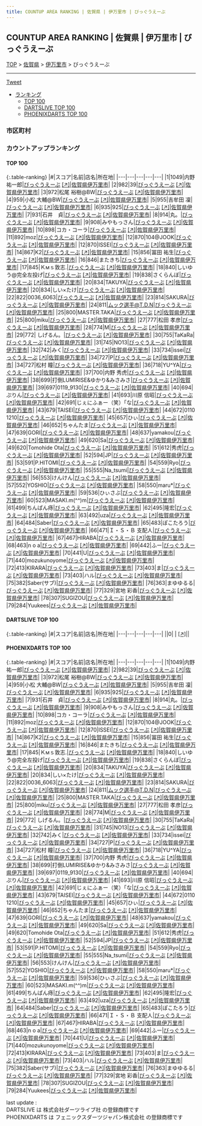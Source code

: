 ```yaml
---
title: COUNTUP AREA RANKING | 佐賀県 | 伊万里市 | びっぐうえーぶ
---
```

## COUNTUP AREA RANKING | 佐賀県 | 伊万里市 | びっぐうえーぶ

[TOP](/darts/rank/) > [佐賀県](/darts/rank/佐賀県/) > [伊万里市](/darts/rank/佐賀県/伊万里市/) > びっぐうえーぶ

___

<a href="https://twitter.com/share?ref_src=twsrc%5Etfw" data-text="COUNTUP AREA RANKING | 佐賀県伊万里市びっぐうえーぶ" class="twitter-share-button" data-hashtags="DARTSLIVE,PHOENIXDARTS,darts,ダーツ" data-show-count="false">Tweet</a>

* [ランキング](#カウントアップランキング)
    * [TOP 100](#top-100)
    * [DARTSLIVE TOP 100](#dartslive-top-100)
    * [PHOENIXDARTS TOP 100](#phoenixdarts-top-100)

### 市区町村

<ul>

</ul>

### カウントアップランキング

#### TOP 100



{:.table-ranking}
|#|スコア|名前|店名|所在地|
|---|---|---|---|---|
|1|1049|<span class="rank-name-pd"><span class="pro-icon-pd"></span>内野 祐一郎</span>|<a href="/darts/rank/shops/85533.html">びっぐうえーぶ</a> <a href="https://vs.phoenixdarts.com/jp/shop/shopDetailInfo/s_85533?s_seq=85533">[↗]</a>|<a href="/darts/rank/佐賀県/伊万里市">佐賀県伊万里市</a>|
|2|982|<span class="rank-name-pd">39</span>|<a href="/darts/rank/shops/85533.html">びっぐうえーぶ</a> <a href="https://vs.phoenixdarts.com/jp/shop/shopDetailInfo/s_85533?s_seq=85533">[↗]</a>|<a href="/darts/rank/佐賀県/伊万里市">佐賀県伊万里市</a>|
|3|972|<span class="rank-name-pd">松尾 裕樹@BW</span>|<a href="/darts/rank/shops/85533.html">びっぐうえーぶ</a> <a href="https://vs.phoenixdarts.com/jp/shop/shopDetailInfo/s_85533?s_seq=85533">[↗]</a>|<a href="/darts/rank/佐賀県/伊万里市">佐賀県伊万里市</a>|
|4|959|<span class="rank-name-pd">小松  大輔@BW</span>|<a href="/darts/rank/shops/85533.html">びっぐうえーぶ</a> <a href="https://vs.phoenixdarts.com/jp/shop/shopDetailInfo/s_85533?s_seq=85533">[↗]</a>|<a href="/darts/rank/佐賀県/伊万里市">佐賀県伊万里市</a>|
|5|955|<span class="rank-name-pd"><span class="pro-icon-pd"></span>吉牟田 凜</span>|<a href="/darts/rank/shops/85533.html">びっぐうえーぶ</a> <a href="https://vs.phoenixdarts.com/jp/shop/shopDetailInfo/s_85533?s_seq=85533">[↗]</a>|<a href="/darts/rank/佐賀県/伊万里市">佐賀県伊万里市</a>|
|6|935|<span class="rank-name-pd">925</span>|<a href="/darts/rank/shops/85533.html">びっぐうえーぶ</a> <a href="https://vs.phoenixdarts.com/jp/shop/shopDetailInfo/s_85533?s_seq=85533">[↗]</a>|<a href="/darts/rank/佐賀県/伊万里市">佐賀県伊万里市</a>|
|7|931|<span class="rank-name-pd">石井　貞</span>|<a href="/darts/rank/shops/85533.html">びっぐうえーぶ</a> <a href="https://vs.phoenixdarts.com/jp/shop/shopDetailInfo/s_85533?s_seq=85533">[↗]</a>|<a href="/darts/rank/佐賀県/伊万里市">佐賀県伊万里市</a>|
|8|914|<span class="rank-name-pd">丸。</span>|<a href="/darts/rank/shops/85533.html">びっぐうえーぶ</a> <a href="https://vs.phoenixdarts.com/jp/shop/shopDetailInfo/s_85533?s_seq=85533">[↗]</a>|<a href="/darts/rank/佐賀県/伊万里市">佐賀県伊万里市</a>|
|9|908|<span class="rank-name-pd">みやもっさん</span>|<a href="/darts/rank/shops/85533.html">びっぐうえーぶ</a> <a href="https://vs.phoenixdarts.com/jp/shop/shopDetailInfo/s_85533?s_seq=85533">[↗]</a>|<a href="/darts/rank/佐賀県/伊万里市">佐賀県伊万里市</a>|
|10|898|<span class="rank-name-pd">コカ・コーラ</span>|<a href="/darts/rank/shops/85533.html">びっぐうえーぶ</a> <a href="https://vs.phoenixdarts.com/jp/shop/shopDetailInfo/s_85533?s_seq=85533">[↗]</a>|<a href="/darts/rank/佐賀県/伊万里市">佐賀県伊万里市</a>|
|11|892|<span class="rank-name-pd">moz</span>|<a href="/darts/rank/shops/85533.html">びっぐうえーぶ</a> <a href="https://vs.phoenixdarts.com/jp/shop/shopDetailInfo/s_85533?s_seq=85533">[↗]</a>|<a href="/darts/rank/佐賀県/伊万里市">佐賀県伊万里市</a>|
|12|870|<span class="rank-name-pd">104@JOOK</span>|<a href="/darts/rank/shops/85533.html">びっぐうえーぶ</a> <a href="https://vs.phoenixdarts.com/jp/shop/shopDetailInfo/s_85533?s_seq=85533">[↗]</a>|<a href="/darts/rank/佐賀県/伊万里市">佐賀県伊万里市</a>|
|12|870|<span class="rank-name-pd">ISSEI</span>|<a href="/darts/rank/shops/85533.html">びっぐうえーぶ</a> <a href="https://vs.phoenixdarts.com/jp/shop/shopDetailInfo/s_85533?s_seq=85533">[↗]</a>|<a href="/darts/rank/佐賀県/伊万里市">佐賀県伊万里市</a>|
|14|867|<span class="rank-name-pd">K2</span>|<a href="/darts/rank/shops/85533.html">びっぐうえーぶ</a> <a href="https://vs.phoenixdarts.com/jp/shop/shopDetailInfo/s_85533?s_seq=85533">[↗]</a>|<a href="/darts/rank/佐賀県/伊万里市">佐賀県伊万里市</a>|
|15|856|<span class="rank-name-pd">冨田 祐生</span>|<a href="/darts/rank/shops/85533.html">びっぐうえーぶ</a> <a href="https://vs.phoenixdarts.com/jp/shop/shopDetailInfo/s_85533?s_seq=85533">[↗]</a>|<a href="/darts/rank/佐賀県/伊万里市">佐賀県伊万里市</a>|
|16|846|<span class="rank-name-pd">またきち</span>|<a href="/darts/rank/shops/85533.html">びっぐうえーぶ</a> <a href="https://vs.phoenixdarts.com/jp/shop/shopDetailInfo/s_85533?s_seq=85533">[↗]</a>|<a href="/darts/rank/佐賀県/伊万里市">佐賀県伊万里市</a>|
|17|845|<span class="rank-name-pd">Ｋмｓ敦志.</span>|<a href="/darts/rank/shops/85533.html">びっぐうえーぶ</a> <a href="https://vs.phoenixdarts.com/jp/shop/shopDetailInfo/s_85533?s_seq=85533">[↗]</a>|<a href="/darts/rank/佐賀県/伊万里市">佐賀県伊万里市</a>|
|18|840|<span class="rank-name-pd">しいゆう@完全左投げ</span>|<a href="/darts/rank/shops/85533.html">びっぐうえーぶ</a> <a href="https://vs.phoenixdarts.com/jp/shop/shopDetailInfo/s_85533?s_seq=85533">[↗]</a>|<a href="/darts/rank/佐賀県/伊万里市">佐賀県伊万里市</a>|
|19|838|<span class="rank-name-pd">さくらんぼ</span>|<a href="/darts/rank/shops/85533.html">びっぐうえーぶ</a> <a href="https://vs.phoenixdarts.com/jp/shop/shopDetailInfo/s_85533?s_seq=85533">[↗]</a>|<a href="/darts/rank/佐賀県/伊万里市">佐賀県伊万里市</a>|
|20|834|<span class="rank-name-pd">TAKUYA</span>|<a href="/darts/rank/shops/85533.html">びっぐうえーぶ</a> <a href="https://vs.phoenixdarts.com/jp/shop/shopDetailInfo/s_85533?s_seq=85533">[↗]</a>|<a href="/darts/rank/佐賀県/伊万里市">佐賀県伊万里市</a>|
|20|834|<span class="rank-name-pd">しい×たけ</span>|<a href="/darts/rank/shops/85533.html">びっぐうえーぶ</a> <a href="https://vs.phoenixdarts.com/jp/shop/shopDetailInfo/s_85533?s_seq=85533">[↗]</a>|<a href="/darts/rank/佐賀県/伊万里市">佐賀県伊万里市</a>|
|22|822|<span class="rank-name-pd">0036_6063</span>|<a href="/darts/rank/shops/85533.html">びっぐうえーぶ</a> <a href="https://vs.phoenixdarts.com/jp/shop/shopDetailInfo/s_85533?s_seq=85533">[↗]</a>|<a href="/darts/rank/佐賀県/伊万里市">佐賀県伊万里市</a>|
|23|814|<span class="rank-name-pd">SAKURA</span>|<a href="/darts/rank/shops/85533.html">びっぐうえーぶ</a> <a href="https://vs.phoenixdarts.com/jp/shop/shopDetailInfo/s_85533?s_seq=85533">[↗]</a>|<a href="/darts/rank/佐賀県/伊万里市">佐賀県伊万里市</a>|
|24|811|<span class="rank-name-pd">ムック選手@T.D.N</span>|<a href="/darts/rank/shops/85533.html">びっぐうえーぶ</a> <a href="https://vs.phoenixdarts.com/jp/shop/shopDetailInfo/s_85533?s_seq=85533">[↗]</a>|<a href="/darts/rank/佐賀県/伊万里市">佐賀県伊万里市</a>|
|25|800|<span class="rank-name-pd">MASTER.TAKA</span>|<a href="/darts/rank/shops/85533.html">びっぐうえーぶ</a> <a href="https://vs.phoenixdarts.com/jp/shop/shopDetailInfo/s_85533?s_seq=85533">[↗]</a>|<a href="/darts/rank/佐賀県/伊万里市">佐賀県伊万里市</a>|
|25|800|<span class="rank-name-pd">miku</span>|<a href="/darts/rank/shops/85533.html">びっぐうえーぶ</a> <a href="https://vs.phoenixdarts.com/jp/shop/shopDetailInfo/s_85533?s_seq=85533">[↗]</a>|<a href="/darts/rank/佐賀県/伊万里市">佐賀県伊万里市</a>|
|27|777|<span class="rank-name-pd">松田  孝彦</span>|<a href="/darts/rank/shops/85533.html">びっぐうえーぶ</a> <a href="https://vs.phoenixdarts.com/jp/shop/shopDetailInfo/s_85533?s_seq=85533">[↗]</a>|<a href="/darts/rank/佐賀県/伊万里市">佐賀県伊万里市</a>|
|28|774|<span class="rank-name-pd">M</span>|<a href="/darts/rank/shops/85533.html">びっぐうえーぶ</a> <a href="https://vs.phoenixdarts.com/jp/shop/shopDetailInfo/s_85533?s_seq=85533">[↗]</a>|<a href="/darts/rank/佐賀県/伊万里市">佐賀県伊万里市</a>|
|29|772|<span class="rank-name-pd"> しげるん。</span>|<a href="/darts/rank/shops/85533.html">びっぐうえーぶ</a> <a href="https://vs.phoenixdarts.com/jp/shop/shopDetailInfo/s_85533?s_seq=85533">[↗]</a>|<a href="/darts/rank/佐賀県/伊万里市">佐賀県伊万里市</a>|
|30|755|<span class="rank-name-pd">TaKaRa</span>|<a href="/darts/rank/shops/85533.html">びっぐうえーぶ</a> <a href="https://vs.phoenixdarts.com/jp/shop/shopDetailInfo/s_85533?s_seq=85533">[↗]</a>|<a href="/darts/rank/佐賀県/伊万里市">佐賀県伊万里市</a>|
|31|745|<span class="rank-name-pd">NO13</span>|<a href="/darts/rank/shops/85533.html">びっぐうえーぶ</a> <a href="https://vs.phoenixdarts.com/jp/shop/shopDetailInfo/s_85533?s_seq=85533">[↗]</a>|<a href="/darts/rank/佐賀県/伊万里市">佐賀県伊万里市</a>|
|32|742|<span class="rank-name-pd">みく</span>|<a href="/darts/rank/shops/85533.html">びっぐうえーぶ</a> <a href="https://vs.phoenixdarts.com/jp/shop/shopDetailInfo/s_85533?s_seq=85533">[↗]</a>|<a href="/darts/rank/佐賀県/伊万里市">佐賀県伊万里市</a>|
|33|734|<span class="rank-name-pd">issei</span>|<a href="/darts/rank/shops/85533.html">びっぐうえーぶ</a> <a href="https://vs.phoenixdarts.com/jp/shop/shopDetailInfo/s_85533?s_seq=85533">[↗]</a>|<a href="/darts/rank/佐賀県/伊万里市">佐賀県伊万里市</a>|
|34|727|<span class="rank-name-pd">P</span>|<a href="/darts/rank/shops/85533.html">びっぐうえーぶ</a> <a href="https://vs.phoenixdarts.com/jp/shop/shopDetailInfo/s_85533?s_seq=85533">[↗]</a>|<a href="/darts/rank/佐賀県/伊万里市">佐賀県伊万里市</a>|
|34|727|<span class="rank-name-pd"><span class="pro-icon-pd"></span>松村 瞳</span>|<a href="/darts/rank/shops/85533.html">びっぐうえーぶ</a> <a href="https://vs.phoenixdarts.com/jp/shop/shopDetailInfo/s_85533?s_seq=85533">[↗]</a>|<a href="/darts/rank/佐賀県/伊万里市">佐賀県伊万里市</a>|
|36|718|<span class="rank-name-pd">YU^YA</span>|<a href="/darts/rank/shops/85533.html">びっぐうえーぶ</a> <a href="https://vs.phoenixdarts.com/jp/shop/shopDetailInfo/s_85533?s_seq=85533">[↗]</a>|<a href="/darts/rank/佐賀県/伊万里市">佐賀県伊万里市</a>|
|37|700|<span class="rank-name-pd">内野 秀虎</span>|<a href="/darts/rank/shops/85533.html">びっぐうえーぶ</a> <a href="https://vs.phoenixdarts.com/jp/shop/shopDetailInfo/s_85533?s_seq=85533">[↗]</a>|<a href="/darts/rank/佐賀県/伊万里市">佐賀県伊万里市</a>|
|38|699|<span class="rank-name-pd">打倒LUMIRISE&amp;ゆかり&amp;みさみさ</span>|<a href="/darts/rank/shops/85533.html">びっぐうえーぶ</a> <a href="https://vs.phoenixdarts.com/jp/shop/shopDetailInfo/s_85533?s_seq=85533">[↗]</a>|<a href="/darts/rank/佐賀県/伊万里市">佐賀県伊万里市</a>|
|39|697|<span class="rank-name-pd">0119_9130</span>|<a href="/darts/rank/shops/85533.html">びっぐうえーぶ</a> <a href="https://vs.phoenixdarts.com/jp/shop/shopDetailInfo/s_85533?s_seq=85533">[↗]</a>|<a href="/darts/rank/佐賀県/伊万里市">佐賀県伊万里市</a>|
|40|694|<span class="rank-name-pd">ぷりん</span>|<a href="/darts/rank/shops/85533.html">びっぐうえーぶ</a> <a href="https://vs.phoenixdarts.com/jp/shop/shopDetailInfo/s_85533?s_seq=85533">[↗]</a>|<a href="/darts/rank/佐賀県/伊万里市">佐賀県伊万里市</a>|
|41|693|<span class="rank-name-pd"><span class="pro-icon-pd"></span>川原 信昭</span>|<a href="/darts/rank/shops/85533.html">びっぐうえーぶ</a> <a href="https://vs.phoenixdarts.com/jp/shop/shopDetailInfo/s_85533?s_seq=85533">[↗]</a>|<a href="/darts/rank/佐賀県/伊万里市">佐賀県伊万里市</a>|
|42|691|<span class="rank-name-pd">じぇにふぁー（笑）｢な</span>|<a href="/darts/rank/shops/85533.html">びっぐうえーぶ</a> <a href="https://vs.phoenixdarts.com/jp/shop/shopDetailInfo/s_85533?s_seq=85533">[↗]</a>|<a href="/darts/rank/佐賀県/伊万里市">佐賀県伊万里市</a>|
|43|679|<span class="rank-name-pd">TAISEI</span>|<a href="/darts/rank/shops/85533.html">びっぐうえーぶ</a> <a href="https://vs.phoenixdarts.com/jp/shop/shopDetailInfo/s_85533?s_seq=85533">[↗]</a>|<a href="/darts/rank/佐賀県/伊万里市">佐賀県伊万里市</a>|
|44|672|<span class="rank-name-pd">0110 1210</span>|<a href="/darts/rank/shops/85533.html">びっぐうえーぶ</a> <a href="https://vs.phoenixdarts.com/jp/shop/shopDetailInfo/s_85533?s_seq=85533">[↗]</a>|<a href="/darts/rank/佐賀県/伊万里市">佐賀県伊万里市</a>|
|45|657|<span class="rank-name-pd">ひぃ</span>|<a href="/darts/rank/shops/85533.html">びっぐうえーぶ</a> <a href="https://vs.phoenixdarts.com/jp/shop/shopDetailInfo/s_85533?s_seq=85533">[↗]</a>|<a href="/darts/rank/佐賀県/伊万里市">佐賀県伊万里市</a>|
|46|652|<span class="rank-name-pd">ちゃんたま</span>|<a href="/darts/rank/shops/85533.html">びっぐうえーぶ</a> <a href="https://vs.phoenixdarts.com/jp/shop/shopDetailInfo/s_85533?s_seq=85533">[↗]</a>|<a href="/darts/rank/佐賀県/伊万里市">佐賀県伊万里市</a>|
|47|639|<span class="rank-name-pd">GORI</span>|<a href="/darts/rank/shops/85533.html">びっぐうえーぶ</a> <a href="https://vs.phoenixdarts.com/jp/shop/shopDetailInfo/s_85533?s_seq=85533">[↗]</a>|<a href="/darts/rank/佐賀県/伊万里市">佐賀県伊万里市</a>|
|48|637|<span class="rank-name-pd">yamakou</span>|<a href="/darts/rank/shops/85533.html">びっぐうえーぶ</a> <a href="https://vs.phoenixdarts.com/jp/shop/shopDetailInfo/s_85533?s_seq=85533">[↗]</a>|<a href="/darts/rank/佐賀県/伊万里市">佐賀県伊万里市</a>|
|49|620|<span class="rank-name-pd">Sa</span>|<a href="/darts/rank/shops/85533.html">びっぐうえーぶ</a> <a href="https://vs.phoenixdarts.com/jp/shop/shopDetailInfo/s_85533?s_seq=85533">[↗]</a>|<a href="/darts/rank/佐賀県/伊万里市">佐賀県伊万里市</a>|
|49|620|<span class="rank-name-pd">Tomohide  Ota</span>|<a href="/darts/rank/shops/85533.html">びっぐうえーぶ</a> <a href="https://vs.phoenixdarts.com/jp/shop/shopDetailInfo/s_85533?s_seq=85533">[↗]</a>|<a href="/darts/rank/佐賀県/伊万里市">佐賀県伊万里市</a>|
|51|612|<span class="rank-name-pd">秀虎</span>|<a href="/darts/rank/shops/85533.html">びっぐうえーぶ</a> <a href="https://vs.phoenixdarts.com/jp/shop/shopDetailInfo/s_85533?s_seq=85533">[↗]</a>|<a href="/darts/rank/佐賀県/伊万里市">佐賀県伊万里市</a>|
|52|594|<span class="rank-name-pd">JP</span>|<a href="/darts/rank/shops/85533.html">びっぐうえーぶ</a> <a href="https://vs.phoenixdarts.com/jp/shop/shopDetailInfo/s_85533?s_seq=85533">[↗]</a>|<a href="/darts/rank/佐賀県/伊万里市">佐賀県伊万里市</a>|
|53|591|<span class="rank-name-pd">P.HITOMI</span>|<a href="/darts/rank/shops/85533.html">びっぐうえーぶ</a> <a href="https://vs.phoenixdarts.com/jp/shop/shopDetailInfo/s_85533?s_seq=85533">[↗]</a>|<a href="/darts/rank/佐賀県/伊万里市">佐賀県伊万里市</a>|
|54|559|<span class="rank-name-pd">Ryo</span>|<a href="/darts/rank/shops/85533.html">びっぐうえーぶ</a> <a href="https://vs.phoenixdarts.com/jp/shop/shopDetailInfo/s_85533?s_seq=85533">[↗]</a>|<a href="/darts/rank/佐賀県/伊万里市">佐賀県伊万里市</a>|
|55|555|<span class="rank-name-pd">Na_tsumi</span>|<a href="/darts/rank/shops/85533.html">びっぐうえーぶ</a> <a href="https://vs.phoenixdarts.com/jp/shop/shopDetailInfo/s_85533?s_seq=85533">[↗]</a>|<a href="/darts/rank/佐賀県/伊万里市">佐賀県伊万里市</a>|
|56|553|<span class="rank-name-pd">けんけん</span>|<a href="/darts/rank/shops/85533.html">びっぐうえーぶ</a> <a href="https://vs.phoenixdarts.com/jp/shop/shopDetailInfo/s_85533?s_seq=85533">[↗]</a>|<a href="/darts/rank/佐賀県/伊万里市">佐賀県伊万里市</a>|
|57|552|<span class="rank-name-pd">YOSHIO</span>|<a href="/darts/rank/shops/85533.html">びっぐうえーぶ</a> <a href="https://vs.phoenixdarts.com/jp/shop/shopDetailInfo/s_85533?s_seq=85533">[↗]</a>|<a href="/darts/rank/佐賀県/伊万里市">佐賀県伊万里市</a>|
|58|550|<span class="rank-name-pd">maru*</span>|<a href="/darts/rank/shops/85533.html">びっぐうえーぶ</a> <a href="https://vs.phoenixdarts.com/jp/shop/shopDetailInfo/s_85533?s_seq=85533">[↗]</a>|<a href="/darts/rank/佐賀県/伊万里市">佐賀県伊万里市</a>|
|59|536|<span class="rank-name-pd">ひぃさぶ</span>|<a href="/darts/rank/shops/85533.html">びっぐうえーぶ</a> <a href="https://vs.phoenixdarts.com/jp/shop/shopDetailInfo/s_85533?s_seq=85533">[↗]</a>|<a href="/darts/rank/佐賀県/伊万里市">佐賀県伊万里市</a>|
|60|523|<span class="rank-name-pd">MASAKI.m(^^)m</span>|<a href="/darts/rank/shops/85533.html">びっぐうえーぶ</a> <a href="https://vs.phoenixdarts.com/jp/shop/shopDetailInfo/s_85533?s_seq=85533">[↗]</a>|<a href="/darts/rank/佐賀県/伊万里市">佐賀県伊万里市</a>|
|61|499|<span class="rank-name-pd">ちんぱん痔</span>|<a href="/darts/rank/shops/85533.html">びっぐうえーぶ</a> <a href="https://vs.phoenixdarts.com/jp/shop/shopDetailInfo/s_85533?s_seq=85533">[↗]</a>|<a href="/darts/rank/佐賀県/伊万里市">佐賀県伊万里市</a>|
|62|495|<span class="rank-name-pd">隆宏</span>|<a href="/darts/rank/shops/85533.html">びっぐうえーぶ</a> <a href="https://vs.phoenixdarts.com/jp/shop/shopDetailInfo/s_85533?s_seq=85533">[↗]</a>|<a href="/darts/rank/佐賀県/伊万里市">佐賀県伊万里市</a>|
|63|492|<span class="rank-name-pd">uza</span>|<a href="/darts/rank/shops/85533.html">びっぐうえーぶ</a> <a href="https://vs.phoenixdarts.com/jp/shop/shopDetailInfo/s_85533?s_seq=85533">[↗]</a>|<a href="/darts/rank/佐賀県/伊万里市">佐賀県伊万里市</a>|
|64|484|<span class="rank-name-pd">Saber</span>|<a href="/darts/rank/shops/85533.html">びっぐうえーぶ</a> <a href="https://vs.phoenixdarts.com/jp/shop/shopDetailInfo/s_85533?s_seq=85533">[↗]</a>|<a href="/darts/rank/佐賀県/伊万里市">佐賀県伊万里市</a>|
|65|483|<span class="rank-name-pd">ぽこたろう</span>|<a href="/darts/rank/shops/85533.html">びっぐうえーぶ</a> <a href="https://vs.phoenixdarts.com/jp/shop/shopDetailInfo/s_85533?s_seq=85533">[↗]</a>|<a href="/darts/rank/佐賀県/伊万里市">佐賀県伊万里市</a>|
|66|471|<span class="rank-name-pd">Ｉ・Ｓ・Ｂ  支配人</span>|<a href="/darts/rank/shops/85533.html">びっぐうえーぶ</a> <a href="https://vs.phoenixdarts.com/jp/shop/shopDetailInfo/s_85533?s_seq=85533">[↗]</a>|<a href="/darts/rank/佐賀県/伊万里市">佐賀県伊万里市</a>|
|67|467|<span class="rank-name-pd">HIRABA</span>|<a href="/darts/rank/shops/85533.html">びっぐうえーぶ</a> <a href="https://vs.phoenixdarts.com/jp/shop/shopDetailInfo/s_85533?s_seq=85533">[↗]</a>|<a href="/darts/rank/佐賀県/伊万里市">佐賀県伊万里市</a>|
|68|463|<span class="rank-name-pd">n o a</span>|<a href="/darts/rank/shops/85533.html">びっぐうえーぶ</a> <a href="https://vs.phoenixdarts.com/jp/shop/shopDetailInfo/s_85533?s_seq=85533">[↗]</a>|<a href="/darts/rank/佐賀県/伊万里市">佐賀県伊万里市</a>|
|69|442|<span class="rank-name-pd">ふー</span>|<a href="/darts/rank/shops/85533.html">びっぐうえーぶ</a> <a href="https://vs.phoenixdarts.com/jp/shop/shopDetailInfo/s_85533?s_seq=85533">[↗]</a>|<a href="/darts/rank/佐賀県/伊万里市">佐賀県伊万里市</a>|
|70|441|<span class="rank-name-pd">U</span>|<a href="/darts/rank/shops/85533.html">びっぐうえーぶ</a> <a href="https://vs.phoenixdarts.com/jp/shop/shopDetailInfo/s_85533?s_seq=85533">[↗]</a>|<a href="/darts/rank/佐賀県/伊万里市">佐賀県伊万里市</a>|
|71|440|<span class="rank-name-pd">mozukunoyome</span>|<a href="/darts/rank/shops/85533.html">びっぐうえーぶ</a> <a href="https://vs.phoenixdarts.com/jp/shop/shopDetailInfo/s_85533?s_seq=85533">[↗]</a>|<a href="/darts/rank/佐賀県/伊万里市">佐賀県伊万里市</a>|
|72|413|<span class="rank-name-pd">KIRARA</span>|<a href="/darts/rank/shops/85533.html">びっぐうえーぶ</a> <a href="https://vs.phoenixdarts.com/jp/shop/shopDetailInfo/s_85533?s_seq=85533">[↗]</a>|<a href="/darts/rank/佐賀県/伊万里市">佐賀県伊万里市</a>|
|73|403|<span class="rank-name-pd">ま</span>|<a href="/darts/rank/shops/85533.html">びっぐうえーぶ</a> <a href="https://vs.phoenixdarts.com/jp/shop/shopDetailInfo/s_85533?s_seq=85533">[↗]</a>|<a href="/darts/rank/佐賀県/伊万里市">佐賀県伊万里市</a>|
|73|403|<span class="rank-name-pd">ハル</span>|<a href="/darts/rank/shops/85533.html">びっぐうえーぶ</a> <a href="https://vs.phoenixdarts.com/jp/shop/shopDetailInfo/s_85533?s_seq=85533">[↗]</a>|<a href="/darts/rank/佐賀県/伊万里市">佐賀県伊万里市</a>|
|75|382|<span class="rank-name-pd">Saber(サブ)</span>|<a href="/darts/rank/shops/85533.html">びっぐうえーぶ</a> <a href="https://vs.phoenixdarts.com/jp/shop/shopDetailInfo/s_85533?s_seq=85533">[↗]</a>|<a href="/darts/rank/佐賀県/伊万里市">佐賀県伊万里市</a>|
|76|363|<span class="rank-name-pd">まゆゆるる</span>|<a href="/darts/rank/shops/85533.html">びっぐうえーぶ</a> <a href="https://vs.phoenixdarts.com/jp/shop/shopDetailInfo/s_85533?s_seq=85533">[↗]</a>|<a href="/darts/rank/佐賀県/伊万里市">佐賀県伊万里市</a>|
|77|329|<span class="rank-name-pd">宮地 彩香</span>|<a href="/darts/rank/shops/85533.html">びっぐうえーぶ</a> <a href="https://vs.phoenixdarts.com/jp/shop/shopDetailInfo/s_85533?s_seq=85533">[↗]</a>|<a href="/darts/rank/佐賀県/伊万里市">佐賀県伊万里市</a>|
|78|307|<span class="rank-name-pd">SUGIZOU</span>|<a href="/darts/rank/shops/85533.html">びっぐうえーぶ</a> <a href="https://vs.phoenixdarts.com/jp/shop/shopDetailInfo/s_85533?s_seq=85533">[↗]</a>|<a href="/darts/rank/佐賀県/伊万里市">佐賀県伊万里市</a>|
|79|284|<span class="rank-name-pd">Yuukees</span>|<a href="/darts/rank/shops/85533.html">びっぐうえーぶ</a> <a href="https://vs.phoenixdarts.com/jp/shop/shopDetailInfo/s_85533?s_seq=85533">[↗]</a>|<a href="/darts/rank/佐賀県/伊万里市">佐賀県伊万里市</a>|


#### DARTSLIVE TOP 100



{:.table-ranking}
|#|スコア|名前|店名|所在地|
|---|---|---|---|---|
||0|<span class="rank-name-dl"> </span>|<a href="/darts/rank/shops/.html"></a> <a href="">[↗]</a>|<a href="/darts/rank//"></a>|


#### PHOENIXDARTS TOP 100



{:.table-ranking}
|#|スコア|名前|店名|所在地|
|---|---|---|---|---|
|1|1049|<span class="rank-name-pd"><span class="pro-icon-pd"></span>内野 祐一郎</span>|<a href="/darts/rank/shops/85533.html">びっぐうえーぶ</a> <a href="https://vs.phoenixdarts.com/jp/shop/shopDetailInfo/s_85533?s_seq=85533">[↗]</a>|<a href="/darts/rank/佐賀県/伊万里市">佐賀県伊万里市</a>|
|2|982|<span class="rank-name-pd">39</span>|<a href="/darts/rank/shops/85533.html">びっぐうえーぶ</a> <a href="https://vs.phoenixdarts.com/jp/shop/shopDetailInfo/s_85533?s_seq=85533">[↗]</a>|<a href="/darts/rank/佐賀県/伊万里市">佐賀県伊万里市</a>|
|3|972|<span class="rank-name-pd">松尾 裕樹@BW</span>|<a href="/darts/rank/shops/85533.html">びっぐうえーぶ</a> <a href="https://vs.phoenixdarts.com/jp/shop/shopDetailInfo/s_85533?s_seq=85533">[↗]</a>|<a href="/darts/rank/佐賀県/伊万里市">佐賀県伊万里市</a>|
|4|959|<span class="rank-name-pd">小松  大輔@BW</span>|<a href="/darts/rank/shops/85533.html">びっぐうえーぶ</a> <a href="https://vs.phoenixdarts.com/jp/shop/shopDetailInfo/s_85533?s_seq=85533">[↗]</a>|<a href="/darts/rank/佐賀県/伊万里市">佐賀県伊万里市</a>|
|5|955|<span class="rank-name-pd"><span class="pro-icon-pd"></span>吉牟田 凜</span>|<a href="/darts/rank/shops/85533.html">びっぐうえーぶ</a> <a href="https://vs.phoenixdarts.com/jp/shop/shopDetailInfo/s_85533?s_seq=85533">[↗]</a>|<a href="/darts/rank/佐賀県/伊万里市">佐賀県伊万里市</a>|
|6|935|<span class="rank-name-pd">925</span>|<a href="/darts/rank/shops/85533.html">びっぐうえーぶ</a> <a href="https://vs.phoenixdarts.com/jp/shop/shopDetailInfo/s_85533?s_seq=85533">[↗]</a>|<a href="/darts/rank/佐賀県/伊万里市">佐賀県伊万里市</a>|
|7|931|<span class="rank-name-pd">石井　貞</span>|<a href="/darts/rank/shops/85533.html">びっぐうえーぶ</a> <a href="https://vs.phoenixdarts.com/jp/shop/shopDetailInfo/s_85533?s_seq=85533">[↗]</a>|<a href="/darts/rank/佐賀県/伊万里市">佐賀県伊万里市</a>|
|8|914|<span class="rank-name-pd">丸。</span>|<a href="/darts/rank/shops/85533.html">びっぐうえーぶ</a> <a href="https://vs.phoenixdarts.com/jp/shop/shopDetailInfo/s_85533?s_seq=85533">[↗]</a>|<a href="/darts/rank/佐賀県/伊万里市">佐賀県伊万里市</a>|
|9|908|<span class="rank-name-pd">みやもっさん</span>|<a href="/darts/rank/shops/85533.html">びっぐうえーぶ</a> <a href="https://vs.phoenixdarts.com/jp/shop/shopDetailInfo/s_85533?s_seq=85533">[↗]</a>|<a href="/darts/rank/佐賀県/伊万里市">佐賀県伊万里市</a>|
|10|898|<span class="rank-name-pd">コカ・コーラ</span>|<a href="/darts/rank/shops/85533.html">びっぐうえーぶ</a> <a href="https://vs.phoenixdarts.com/jp/shop/shopDetailInfo/s_85533?s_seq=85533">[↗]</a>|<a href="/darts/rank/佐賀県/伊万里市">佐賀県伊万里市</a>|
|11|892|<span class="rank-name-pd">moz</span>|<a href="/darts/rank/shops/85533.html">びっぐうえーぶ</a> <a href="https://vs.phoenixdarts.com/jp/shop/shopDetailInfo/s_85533?s_seq=85533">[↗]</a>|<a href="/darts/rank/佐賀県/伊万里市">佐賀県伊万里市</a>|
|12|870|<span class="rank-name-pd">104@JOOK</span>|<a href="/darts/rank/shops/85533.html">びっぐうえーぶ</a> <a href="https://vs.phoenixdarts.com/jp/shop/shopDetailInfo/s_85533?s_seq=85533">[↗]</a>|<a href="/darts/rank/佐賀県/伊万里市">佐賀県伊万里市</a>|
|12|870|<span class="rank-name-pd">ISSEI</span>|<a href="/darts/rank/shops/85533.html">びっぐうえーぶ</a> <a href="https://vs.phoenixdarts.com/jp/shop/shopDetailInfo/s_85533?s_seq=85533">[↗]</a>|<a href="/darts/rank/佐賀県/伊万里市">佐賀県伊万里市</a>|
|14|867|<span class="rank-name-pd">K2</span>|<a href="/darts/rank/shops/85533.html">びっぐうえーぶ</a> <a href="https://vs.phoenixdarts.com/jp/shop/shopDetailInfo/s_85533?s_seq=85533">[↗]</a>|<a href="/darts/rank/佐賀県/伊万里市">佐賀県伊万里市</a>|
|15|856|<span class="rank-name-pd">冨田 祐生</span>|<a href="/darts/rank/shops/85533.html">びっぐうえーぶ</a> <a href="https://vs.phoenixdarts.com/jp/shop/shopDetailInfo/s_85533?s_seq=85533">[↗]</a>|<a href="/darts/rank/佐賀県/伊万里市">佐賀県伊万里市</a>|
|16|846|<span class="rank-name-pd">またきち</span>|<a href="/darts/rank/shops/85533.html">びっぐうえーぶ</a> <a href="https://vs.phoenixdarts.com/jp/shop/shopDetailInfo/s_85533?s_seq=85533">[↗]</a>|<a href="/darts/rank/佐賀県/伊万里市">佐賀県伊万里市</a>|
|17|845|<span class="rank-name-pd">Ｋмｓ敦志.</span>|<a href="/darts/rank/shops/85533.html">びっぐうえーぶ</a> <a href="https://vs.phoenixdarts.com/jp/shop/shopDetailInfo/s_85533?s_seq=85533">[↗]</a>|<a href="/darts/rank/佐賀県/伊万里市">佐賀県伊万里市</a>|
|18|840|<span class="rank-name-pd">しいゆう@完全左投げ</span>|<a href="/darts/rank/shops/85533.html">びっぐうえーぶ</a> <a href="https://vs.phoenixdarts.com/jp/shop/shopDetailInfo/s_85533?s_seq=85533">[↗]</a>|<a href="/darts/rank/佐賀県/伊万里市">佐賀県伊万里市</a>|
|19|838|<span class="rank-name-pd">さくらんぼ</span>|<a href="/darts/rank/shops/85533.html">びっぐうえーぶ</a> <a href="https://vs.phoenixdarts.com/jp/shop/shopDetailInfo/s_85533?s_seq=85533">[↗]</a>|<a href="/darts/rank/佐賀県/伊万里市">佐賀県伊万里市</a>|
|20|834|<span class="rank-name-pd">TAKUYA</span>|<a href="/darts/rank/shops/85533.html">びっぐうえーぶ</a> <a href="https://vs.phoenixdarts.com/jp/shop/shopDetailInfo/s_85533?s_seq=85533">[↗]</a>|<a href="/darts/rank/佐賀県/伊万里市">佐賀県伊万里市</a>|
|20|834|<span class="rank-name-pd">しい×たけ</span>|<a href="/darts/rank/shops/85533.html">びっぐうえーぶ</a> <a href="https://vs.phoenixdarts.com/jp/shop/shopDetailInfo/s_85533?s_seq=85533">[↗]</a>|<a href="/darts/rank/佐賀県/伊万里市">佐賀県伊万里市</a>|
|22|822|<span class="rank-name-pd">0036_6063</span>|<a href="/darts/rank/shops/85533.html">びっぐうえーぶ</a> <a href="https://vs.phoenixdarts.com/jp/shop/shopDetailInfo/s_85533?s_seq=85533">[↗]</a>|<a href="/darts/rank/佐賀県/伊万里市">佐賀県伊万里市</a>|
|23|814|<span class="rank-name-pd">SAKURA</span>|<a href="/darts/rank/shops/85533.html">びっぐうえーぶ</a> <a href="https://vs.phoenixdarts.com/jp/shop/shopDetailInfo/s_85533?s_seq=85533">[↗]</a>|<a href="/darts/rank/佐賀県/伊万里市">佐賀県伊万里市</a>|
|24|811|<span class="rank-name-pd">ムック選手@T.D.N</span>|<a href="/darts/rank/shops/85533.html">びっぐうえーぶ</a> <a href="https://vs.phoenixdarts.com/jp/shop/shopDetailInfo/s_85533?s_seq=85533">[↗]</a>|<a href="/darts/rank/佐賀県/伊万里市">佐賀県伊万里市</a>|
|25|800|<span class="rank-name-pd">MASTER.TAKA</span>|<a href="/darts/rank/shops/85533.html">びっぐうえーぶ</a> <a href="https://vs.phoenixdarts.com/jp/shop/shopDetailInfo/s_85533?s_seq=85533">[↗]</a>|<a href="/darts/rank/佐賀県/伊万里市">佐賀県伊万里市</a>|
|25|800|<span class="rank-name-pd">miku</span>|<a href="/darts/rank/shops/85533.html">びっぐうえーぶ</a> <a href="https://vs.phoenixdarts.com/jp/shop/shopDetailInfo/s_85533?s_seq=85533">[↗]</a>|<a href="/darts/rank/佐賀県/伊万里市">佐賀県伊万里市</a>|
|27|777|<span class="rank-name-pd">松田  孝彦</span>|<a href="/darts/rank/shops/85533.html">びっぐうえーぶ</a> <a href="https://vs.phoenixdarts.com/jp/shop/shopDetailInfo/s_85533?s_seq=85533">[↗]</a>|<a href="/darts/rank/佐賀県/伊万里市">佐賀県伊万里市</a>|
|28|774|<span class="rank-name-pd">M</span>|<a href="/darts/rank/shops/85533.html">びっぐうえーぶ</a> <a href="https://vs.phoenixdarts.com/jp/shop/shopDetailInfo/s_85533?s_seq=85533">[↗]</a>|<a href="/darts/rank/佐賀県/伊万里市">佐賀県伊万里市</a>|
|29|772|<span class="rank-name-pd"> しげるん。</span>|<a href="/darts/rank/shops/85533.html">びっぐうえーぶ</a> <a href="https://vs.phoenixdarts.com/jp/shop/shopDetailInfo/s_85533?s_seq=85533">[↗]</a>|<a href="/darts/rank/佐賀県/伊万里市">佐賀県伊万里市</a>|
|30|755|<span class="rank-name-pd">TaKaRa</span>|<a href="/darts/rank/shops/85533.html">びっぐうえーぶ</a> <a href="https://vs.phoenixdarts.com/jp/shop/shopDetailInfo/s_85533?s_seq=85533">[↗]</a>|<a href="/darts/rank/佐賀県/伊万里市">佐賀県伊万里市</a>|
|31|745|<span class="rank-name-pd">NO13</span>|<a href="/darts/rank/shops/85533.html">びっぐうえーぶ</a> <a href="https://vs.phoenixdarts.com/jp/shop/shopDetailInfo/s_85533?s_seq=85533">[↗]</a>|<a href="/darts/rank/佐賀県/伊万里市">佐賀県伊万里市</a>|
|32|742|<span class="rank-name-pd">みく</span>|<a href="/darts/rank/shops/85533.html">びっぐうえーぶ</a> <a href="https://vs.phoenixdarts.com/jp/shop/shopDetailInfo/s_85533?s_seq=85533">[↗]</a>|<a href="/darts/rank/佐賀県/伊万里市">佐賀県伊万里市</a>|
|33|734|<span class="rank-name-pd">issei</span>|<a href="/darts/rank/shops/85533.html">びっぐうえーぶ</a> <a href="https://vs.phoenixdarts.com/jp/shop/shopDetailInfo/s_85533?s_seq=85533">[↗]</a>|<a href="/darts/rank/佐賀県/伊万里市">佐賀県伊万里市</a>|
|34|727|<span class="rank-name-pd">P</span>|<a href="/darts/rank/shops/85533.html">びっぐうえーぶ</a> <a href="https://vs.phoenixdarts.com/jp/shop/shopDetailInfo/s_85533?s_seq=85533">[↗]</a>|<a href="/darts/rank/佐賀県/伊万里市">佐賀県伊万里市</a>|
|34|727|<span class="rank-name-pd"><span class="pro-icon-pd"></span>松村 瞳</span>|<a href="/darts/rank/shops/85533.html">びっぐうえーぶ</a> <a href="https://vs.phoenixdarts.com/jp/shop/shopDetailInfo/s_85533?s_seq=85533">[↗]</a>|<a href="/darts/rank/佐賀県/伊万里市">佐賀県伊万里市</a>|
|36|718|<span class="rank-name-pd">YU^YA</span>|<a href="/darts/rank/shops/85533.html">びっぐうえーぶ</a> <a href="https://vs.phoenixdarts.com/jp/shop/shopDetailInfo/s_85533?s_seq=85533">[↗]</a>|<a href="/darts/rank/佐賀県/伊万里市">佐賀県伊万里市</a>|
|37|700|<span class="rank-name-pd">内野 秀虎</span>|<a href="/darts/rank/shops/85533.html">びっぐうえーぶ</a> <a href="https://vs.phoenixdarts.com/jp/shop/shopDetailInfo/s_85533?s_seq=85533">[↗]</a>|<a href="/darts/rank/佐賀県/伊万里市">佐賀県伊万里市</a>|
|38|699|<span class="rank-name-pd">打倒LUMIRISE&amp;ゆかり&amp;みさみさ</span>|<a href="/darts/rank/shops/85533.html">びっぐうえーぶ</a> <a href="https://vs.phoenixdarts.com/jp/shop/shopDetailInfo/s_85533?s_seq=85533">[↗]</a>|<a href="/darts/rank/佐賀県/伊万里市">佐賀県伊万里市</a>|
|39|697|<span class="rank-name-pd">0119_9130</span>|<a href="/darts/rank/shops/85533.html">びっぐうえーぶ</a> <a href="https://vs.phoenixdarts.com/jp/shop/shopDetailInfo/s_85533?s_seq=85533">[↗]</a>|<a href="/darts/rank/佐賀県/伊万里市">佐賀県伊万里市</a>|
|40|694|<span class="rank-name-pd">ぷりん</span>|<a href="/darts/rank/shops/85533.html">びっぐうえーぶ</a> <a href="https://vs.phoenixdarts.com/jp/shop/shopDetailInfo/s_85533?s_seq=85533">[↗]</a>|<a href="/darts/rank/佐賀県/伊万里市">佐賀県伊万里市</a>|
|41|693|<span class="rank-name-pd"><span class="pro-icon-pd"></span>川原 信昭</span>|<a href="/darts/rank/shops/85533.html">びっぐうえーぶ</a> <a href="https://vs.phoenixdarts.com/jp/shop/shopDetailInfo/s_85533?s_seq=85533">[↗]</a>|<a href="/darts/rank/佐賀県/伊万里市">佐賀県伊万里市</a>|
|42|691|<span class="rank-name-pd">じぇにふぁー（笑）｢な</span>|<a href="/darts/rank/shops/85533.html">びっぐうえーぶ</a> <a href="https://vs.phoenixdarts.com/jp/shop/shopDetailInfo/s_85533?s_seq=85533">[↗]</a>|<a href="/darts/rank/佐賀県/伊万里市">佐賀県伊万里市</a>|
|43|679|<span class="rank-name-pd">TAISEI</span>|<a href="/darts/rank/shops/85533.html">びっぐうえーぶ</a> <a href="https://vs.phoenixdarts.com/jp/shop/shopDetailInfo/s_85533?s_seq=85533">[↗]</a>|<a href="/darts/rank/佐賀県/伊万里市">佐賀県伊万里市</a>|
|44|672|<span class="rank-name-pd">0110 1210</span>|<a href="/darts/rank/shops/85533.html">びっぐうえーぶ</a> <a href="https://vs.phoenixdarts.com/jp/shop/shopDetailInfo/s_85533?s_seq=85533">[↗]</a>|<a href="/darts/rank/佐賀県/伊万里市">佐賀県伊万里市</a>|
|45|657|<span class="rank-name-pd">ひぃ</span>|<a href="/darts/rank/shops/85533.html">びっぐうえーぶ</a> <a href="https://vs.phoenixdarts.com/jp/shop/shopDetailInfo/s_85533?s_seq=85533">[↗]</a>|<a href="/darts/rank/佐賀県/伊万里市">佐賀県伊万里市</a>|
|46|652|<span class="rank-name-pd">ちゃんたま</span>|<a href="/darts/rank/shops/85533.html">びっぐうえーぶ</a> <a href="https://vs.phoenixdarts.com/jp/shop/shopDetailInfo/s_85533?s_seq=85533">[↗]</a>|<a href="/darts/rank/佐賀県/伊万里市">佐賀県伊万里市</a>|
|47|639|<span class="rank-name-pd">GORI</span>|<a href="/darts/rank/shops/85533.html">びっぐうえーぶ</a> <a href="https://vs.phoenixdarts.com/jp/shop/shopDetailInfo/s_85533?s_seq=85533">[↗]</a>|<a href="/darts/rank/佐賀県/伊万里市">佐賀県伊万里市</a>|
|48|637|<span class="rank-name-pd">yamakou</span>|<a href="/darts/rank/shops/85533.html">びっぐうえーぶ</a> <a href="https://vs.phoenixdarts.com/jp/shop/shopDetailInfo/s_85533?s_seq=85533">[↗]</a>|<a href="/darts/rank/佐賀県/伊万里市">佐賀県伊万里市</a>|
|49|620|<span class="rank-name-pd">Sa</span>|<a href="/darts/rank/shops/85533.html">びっぐうえーぶ</a> <a href="https://vs.phoenixdarts.com/jp/shop/shopDetailInfo/s_85533?s_seq=85533">[↗]</a>|<a href="/darts/rank/佐賀県/伊万里市">佐賀県伊万里市</a>|
|49|620|<span class="rank-name-pd">Tomohide  Ota</span>|<a href="/darts/rank/shops/85533.html">びっぐうえーぶ</a> <a href="https://vs.phoenixdarts.com/jp/shop/shopDetailInfo/s_85533?s_seq=85533">[↗]</a>|<a href="/darts/rank/佐賀県/伊万里市">佐賀県伊万里市</a>|
|51|612|<span class="rank-name-pd">秀虎</span>|<a href="/darts/rank/shops/85533.html">びっぐうえーぶ</a> <a href="https://vs.phoenixdarts.com/jp/shop/shopDetailInfo/s_85533?s_seq=85533">[↗]</a>|<a href="/darts/rank/佐賀県/伊万里市">佐賀県伊万里市</a>|
|52|594|<span class="rank-name-pd">JP</span>|<a href="/darts/rank/shops/85533.html">びっぐうえーぶ</a> <a href="https://vs.phoenixdarts.com/jp/shop/shopDetailInfo/s_85533?s_seq=85533">[↗]</a>|<a href="/darts/rank/佐賀県/伊万里市">佐賀県伊万里市</a>|
|53|591|<span class="rank-name-pd">P.HITOMI</span>|<a href="/darts/rank/shops/85533.html">びっぐうえーぶ</a> <a href="https://vs.phoenixdarts.com/jp/shop/shopDetailInfo/s_85533?s_seq=85533">[↗]</a>|<a href="/darts/rank/佐賀県/伊万里市">佐賀県伊万里市</a>|
|54|559|<span class="rank-name-pd">Ryo</span>|<a href="/darts/rank/shops/85533.html">びっぐうえーぶ</a> <a href="https://vs.phoenixdarts.com/jp/shop/shopDetailInfo/s_85533?s_seq=85533">[↗]</a>|<a href="/darts/rank/佐賀県/伊万里市">佐賀県伊万里市</a>|
|55|555|<span class="rank-name-pd">Na_tsumi</span>|<a href="/darts/rank/shops/85533.html">びっぐうえーぶ</a> <a href="https://vs.phoenixdarts.com/jp/shop/shopDetailInfo/s_85533?s_seq=85533">[↗]</a>|<a href="/darts/rank/佐賀県/伊万里市">佐賀県伊万里市</a>|
|56|553|<span class="rank-name-pd">けんけん</span>|<a href="/darts/rank/shops/85533.html">びっぐうえーぶ</a> <a href="https://vs.phoenixdarts.com/jp/shop/shopDetailInfo/s_85533?s_seq=85533">[↗]</a>|<a href="/darts/rank/佐賀県/伊万里市">佐賀県伊万里市</a>|
|57|552|<span class="rank-name-pd">YOSHIO</span>|<a href="/darts/rank/shops/85533.html">びっぐうえーぶ</a> <a href="https://vs.phoenixdarts.com/jp/shop/shopDetailInfo/s_85533?s_seq=85533">[↗]</a>|<a href="/darts/rank/佐賀県/伊万里市">佐賀県伊万里市</a>|
|58|550|<span class="rank-name-pd">maru*</span>|<a href="/darts/rank/shops/85533.html">びっぐうえーぶ</a> <a href="https://vs.phoenixdarts.com/jp/shop/shopDetailInfo/s_85533?s_seq=85533">[↗]</a>|<a href="/darts/rank/佐賀県/伊万里市">佐賀県伊万里市</a>|
|59|536|<span class="rank-name-pd">ひぃさぶ</span>|<a href="/darts/rank/shops/85533.html">びっぐうえーぶ</a> <a href="https://vs.phoenixdarts.com/jp/shop/shopDetailInfo/s_85533?s_seq=85533">[↗]</a>|<a href="/darts/rank/佐賀県/伊万里市">佐賀県伊万里市</a>|
|60|523|<span class="rank-name-pd">MASAKI.m(^^)m</span>|<a href="/darts/rank/shops/85533.html">びっぐうえーぶ</a> <a href="https://vs.phoenixdarts.com/jp/shop/shopDetailInfo/s_85533?s_seq=85533">[↗]</a>|<a href="/darts/rank/佐賀県/伊万里市">佐賀県伊万里市</a>|
|61|499|<span class="rank-name-pd">ちんぱん痔</span>|<a href="/darts/rank/shops/85533.html">びっぐうえーぶ</a> <a href="https://vs.phoenixdarts.com/jp/shop/shopDetailInfo/s_85533?s_seq=85533">[↗]</a>|<a href="/darts/rank/佐賀県/伊万里市">佐賀県伊万里市</a>|
|62|495|<span class="rank-name-pd">隆宏</span>|<a href="/darts/rank/shops/85533.html">びっぐうえーぶ</a> <a href="https://vs.phoenixdarts.com/jp/shop/shopDetailInfo/s_85533?s_seq=85533">[↗]</a>|<a href="/darts/rank/佐賀県/伊万里市">佐賀県伊万里市</a>|
|63|492|<span class="rank-name-pd">uza</span>|<a href="/darts/rank/shops/85533.html">びっぐうえーぶ</a> <a href="https://vs.phoenixdarts.com/jp/shop/shopDetailInfo/s_85533?s_seq=85533">[↗]</a>|<a href="/darts/rank/佐賀県/伊万里市">佐賀県伊万里市</a>|
|64|484|<span class="rank-name-pd">Saber</span>|<a href="/darts/rank/shops/85533.html">びっぐうえーぶ</a> <a href="https://vs.phoenixdarts.com/jp/shop/shopDetailInfo/s_85533?s_seq=85533">[↗]</a>|<a href="/darts/rank/佐賀県/伊万里市">佐賀県伊万里市</a>|
|65|483|<span class="rank-name-pd">ぽこたろう</span>|<a href="/darts/rank/shops/85533.html">びっぐうえーぶ</a> <a href="https://vs.phoenixdarts.com/jp/shop/shopDetailInfo/s_85533?s_seq=85533">[↗]</a>|<a href="/darts/rank/佐賀県/伊万里市">佐賀県伊万里市</a>|
|66|471|<span class="rank-name-pd">Ｉ・Ｓ・Ｂ  支配人</span>|<a href="/darts/rank/shops/85533.html">びっぐうえーぶ</a> <a href="https://vs.phoenixdarts.com/jp/shop/shopDetailInfo/s_85533?s_seq=85533">[↗]</a>|<a href="/darts/rank/佐賀県/伊万里市">佐賀県伊万里市</a>|
|67|467|<span class="rank-name-pd">HIRABA</span>|<a href="/darts/rank/shops/85533.html">びっぐうえーぶ</a> <a href="https://vs.phoenixdarts.com/jp/shop/shopDetailInfo/s_85533?s_seq=85533">[↗]</a>|<a href="/darts/rank/佐賀県/伊万里市">佐賀県伊万里市</a>|
|68|463|<span class="rank-name-pd">n o a</span>|<a href="/darts/rank/shops/85533.html">びっぐうえーぶ</a> <a href="https://vs.phoenixdarts.com/jp/shop/shopDetailInfo/s_85533?s_seq=85533">[↗]</a>|<a href="/darts/rank/佐賀県/伊万里市">佐賀県伊万里市</a>|
|69|442|<span class="rank-name-pd">ふー</span>|<a href="/darts/rank/shops/85533.html">びっぐうえーぶ</a> <a href="https://vs.phoenixdarts.com/jp/shop/shopDetailInfo/s_85533?s_seq=85533">[↗]</a>|<a href="/darts/rank/佐賀県/伊万里市">佐賀県伊万里市</a>|
|70|441|<span class="rank-name-pd">U</span>|<a href="/darts/rank/shops/85533.html">びっぐうえーぶ</a> <a href="https://vs.phoenixdarts.com/jp/shop/shopDetailInfo/s_85533?s_seq=85533">[↗]</a>|<a href="/darts/rank/佐賀県/伊万里市">佐賀県伊万里市</a>|
|71|440|<span class="rank-name-pd">mozukunoyome</span>|<a href="/darts/rank/shops/85533.html">びっぐうえーぶ</a> <a href="https://vs.phoenixdarts.com/jp/shop/shopDetailInfo/s_85533?s_seq=85533">[↗]</a>|<a href="/darts/rank/佐賀県/伊万里市">佐賀県伊万里市</a>|
|72|413|<span class="rank-name-pd">KIRARA</span>|<a href="/darts/rank/shops/85533.html">びっぐうえーぶ</a> <a href="https://vs.phoenixdarts.com/jp/shop/shopDetailInfo/s_85533?s_seq=85533">[↗]</a>|<a href="/darts/rank/佐賀県/伊万里市">佐賀県伊万里市</a>|
|73|403|<span class="rank-name-pd">ま</span>|<a href="/darts/rank/shops/85533.html">びっぐうえーぶ</a> <a href="https://vs.phoenixdarts.com/jp/shop/shopDetailInfo/s_85533?s_seq=85533">[↗]</a>|<a href="/darts/rank/佐賀県/伊万里市">佐賀県伊万里市</a>|
|73|403|<span class="rank-name-pd">ハル</span>|<a href="/darts/rank/shops/85533.html">びっぐうえーぶ</a> <a href="https://vs.phoenixdarts.com/jp/shop/shopDetailInfo/s_85533?s_seq=85533">[↗]</a>|<a href="/darts/rank/佐賀県/伊万里市">佐賀県伊万里市</a>|
|75|382|<span class="rank-name-pd">Saber(サブ)</span>|<a href="/darts/rank/shops/85533.html">びっぐうえーぶ</a> <a href="https://vs.phoenixdarts.com/jp/shop/shopDetailInfo/s_85533?s_seq=85533">[↗]</a>|<a href="/darts/rank/佐賀県/伊万里市">佐賀県伊万里市</a>|
|76|363|<span class="rank-name-pd">まゆゆるる</span>|<a href="/darts/rank/shops/85533.html">びっぐうえーぶ</a> <a href="https://vs.phoenixdarts.com/jp/shop/shopDetailInfo/s_85533?s_seq=85533">[↗]</a>|<a href="/darts/rank/佐賀県/伊万里市">佐賀県伊万里市</a>|
|77|329|<span class="rank-name-pd">宮地 彩香</span>|<a href="/darts/rank/shops/85533.html">びっぐうえーぶ</a> <a href="https://vs.phoenixdarts.com/jp/shop/shopDetailInfo/s_85533?s_seq=85533">[↗]</a>|<a href="/darts/rank/佐賀県/伊万里市">佐賀県伊万里市</a>|
|78|307|<span class="rank-name-pd">SUGIZOU</span>|<a href="/darts/rank/shops/85533.html">びっぐうえーぶ</a> <a href="https://vs.phoenixdarts.com/jp/shop/shopDetailInfo/s_85533?s_seq=85533">[↗]</a>|<a href="/darts/rank/佐賀県/伊万里市">佐賀県伊万里市</a>|
|79|284|<span class="rank-name-pd">Yuukees</span>|<a href="/darts/rank/shops/85533.html">びっぐうえーぶ</a> <a href="https://vs.phoenixdarts.com/jp/shop/shopDetailInfo/s_85533?s_seq=85533">[↗]</a>|<a href="/darts/rank/佐賀県/伊万里市">佐賀県伊万里市</a>|


<div class="footer border-top border-gray-light mt-5 pt-3 text-right text-gray">
    last update : <span style="font-weight: italic" id="foot_last_modified"></span><br />
    DARTSLIVE は 株式会社ダーツライブ社 の登録商標です<br />
    PHOENIXDARTS は フェニックスダーツジャパン株式会社 の登録商標です<br />
</div>

<script src="https://cdnjs.cloudflare.com/ajax/libs/jquery.tablesorter/2.31.3/js/jquery.tablesorter.min.js" integrity="sha512-qzgd5cYSZcosqpzpn7zF2ZId8f/8CHmFKZ8j7mU4OUXTNRd5g+ZHBPsgKEwoqxCtdQvExE5LprwwPAgoicguNg==" crossorigin="anonymous" referrerpolicy="no-referrer"></script>
<link rel="stylesheet" href="https://cdnjs.cloudflare.com/ajax/libs/jquery.tablesorter/2.31.3/css/theme.default.min.css" integrity="sha512-wghhOJkjQX0Lh3NSWvNKeZ0ZpNn+SPVXX1Qyc9OCaogADktxrBiBdKGDoqVUOyhStvMBmJQ8ZdMHiR3wuEq8+w==" crossorigin="anonymous" referrerpolicy="no-referrer" />
<script>
$(function() {
    $(".table-ranking").tablesorter({sortList:[[0, 0]]});
    $("#foot_last_modified").text(formatDate(new Date(document.lastModified), 'yyyy-MM-dd HH:mm:ss'));
});
</script>

<script async src="https://platform.twitter.com/widgets.js" charset="utf-8"></script>